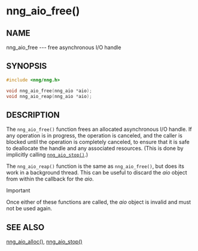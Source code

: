 # nng_aio_free()

## NAME

nng_aio_free --- free asynchronous I/O handle

## SYNOPSIS

```c
#include <nng/nng.h>

void nng_aio_free(nng_aio *aio);
void nng_aio_reap(nng_aio *aio);
```

## DESCRIPTION

The `nng_aio_free()` function frees an allocated asynchronous I/O handle.
If any operation is in progress, the operation is canceled, and the
caller is blocked until the operation is completely canceled, to ensure
that it is safe to deallocate the handle and any associated resources.
(This is done by implicitly calling [`nng_aio_stop()`](nng_aio_stop.md).)

The `nng_aio_reap()` function is the same as `nng_aio_free()`, but does
its work in a background thread.
This can be useful to discard the _aio_ object from within the callback for the _aio_.

> [!IMPORTANT]
> Once either of these functions are called, the _aio_ object is invalid and must not be used again.

## SEE ALSO

[nng_aio_alloc()](nng_aio_alloc.md),
[nng_aio_stop()](nng_aio_stop.md)
